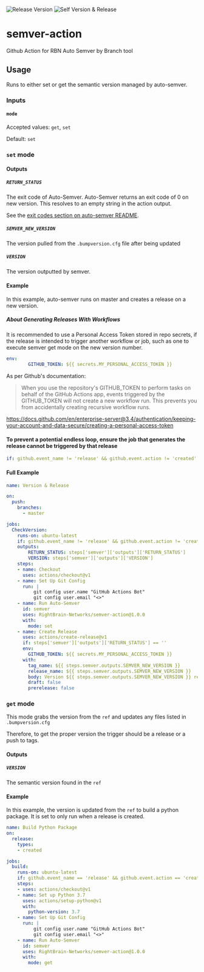 ![Release Version](https://img.shields.io/github/v/release/RightBrain-Networks/semver-action) ![Self Version & Release](https://github.com/RightBrain-Networks/semver-action/workflows/Self%20Version%20&%20Release/badge.svg)

# semver-action

Github Action for RBN Auto Semver by Branch tool

## Usage

Runs to either set or get the semantic version managed by auto-semver.

### Inputs

#### `mode`

Accepted values: `get`, `set`

Default: `set`

### `set` mode

#### Outputs

##### `RETURN_STATUS`

The exit code of Auto-Semver. Auto-Semver returns an exit code of 0 on new version. This resolves to an empty string in the 
action output.

See the [exit codes section on auto-semver README](https://github.com/RightBrain-Networks/auto-semver#usage).

##### `SEMVER_NEW_VERSION`

The version pulled from the `.bumpversion.cfg` file after being updated

##### `VERSION`

The version outputted by semver.

#### Example

In this example, auto-semver runs on master and creates a release on a new version. 

##### About Generating Releases With Workflows
It is recommended to use a Personal Access Token stored in repo secrets, if the release is intended to trigger another 
workflow or job, such as one to execute semver get mode on the new version number. 

```yaml
env:
        GITHUB_TOKEN: ${{ secrets.MY_PERSONAL_ACCESS_TOKEN }}
```
As per Github's documentation:
> When you use the repository's GITHUB_TOKEN to perform tasks on behalf of the GitHub Actions app, events triggered by 
> the GITHUB_TOKEN will not create a new workflow run. This prevents you from accidentally creating recursive workflow 
> runs.

https://docs.github.com/en/enterprise-server@3.4/authentication/keeping-your-account-and-data-secure/creating-a-personal-access-token

#### **To prevent a potential endless loop, ensure the job that generates the release cannot be triggered by that release**
```yaml
if: github.event_name != 'release' && github.event.action != 'created'
```

#### Full Example
```yaml
name: Version & Release

on:
  push:
    branches:
      - master

jobs:
  CheckVersion:
    runs-on: ubuntu-latest
    if: github.event_name != 'release' && github.event.action != 'created'
    outputs:
        RETURN_STATUS: steps['semver']['outputs']['RETURN_STATUS']
        VERSION: steps['semver']['outputs']['VERSION']
    steps:
    - name: Checkout
      uses: actions/checkout@v1
    - name: Set Up Git Config
      run: |
          git config user.name "GitHub Actions Bot"
          git config user.email "<>"
    - name: Run Auto-Semver
      id: semver
      uses: RightBrain-Networks/semver-action@1.0.0
      with:
        mode: set
    - name: Create Release
      uses: actions/create-release@v1
      if: steps['semver']['outputs']['RETURN_STATUS'] == ''
      env:
        GITHUB_TOKEN: ${{ secrets.MY_PERSONAL_ACCESS_TOKEN }}
      with:
        tag_name: ${{ steps.semver.outputs.SEMVER_NEW_VERSION }}
        release_name: ${{ steps.semver.outputs.SEMVER_NEW_VERSION }}
        body: Version ${{ steps.semver.outputs.SEMVER_NEW_VERSION }} released automatically by [RightBrain-Networks/auto-semver](https://github.com/RightBrain-Networks/auto-semver)
        draft: false
        prerelease: false
```

### `get` mode

This mode grabs the version from the `ref` and updates any files listed in `.bumpversion.cfg`

Therefore, to get the proper version the trigger should be a release or a push to tags. 

#### Outputs

##### `VERSION`

The semantic version found in the `ref`

#### Example

In this example, the version is updated from the `ref` to build a python package. It is set to only run when a release
is created.

```yaml
name: Build Python Package
on:
  release:
    types:
    - created

jobs:
  build:
    runs-on: ubuntu-latest
    if: github.event_name == 'release' && github.event.action == 'created'
    steps:
    - uses: actions/checkout@v1
    - name: Set up Python 3.7
      uses: actions/setup-python@v1
      with:
        python-version: 3.7
    - name: Set Up Git Config
      run: |
          git config user.name "GitHub Actions Bot"
          git config user.email "<>"
    - name: Run Auto-Semver
      id: semver
      uses: RightBrain-Networks/semver-action@1.0.0
      with:
        mode: get
```
